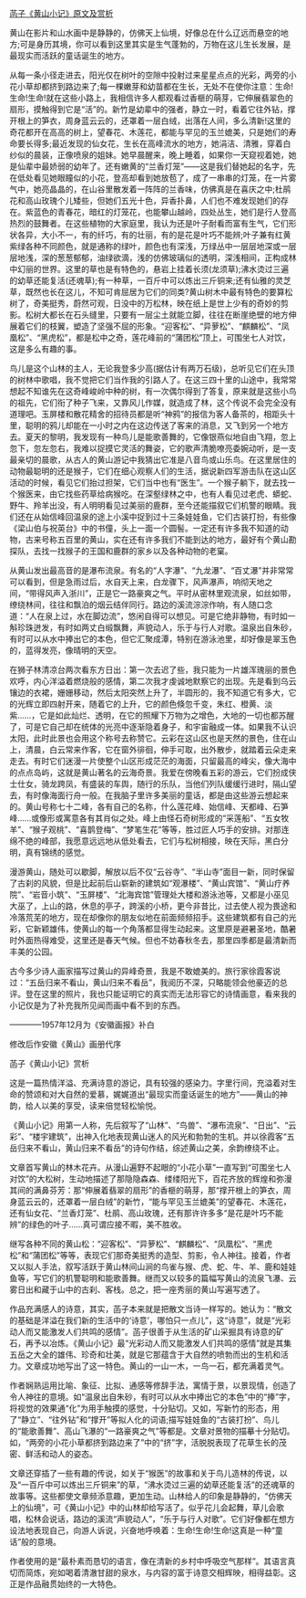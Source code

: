 [菡子《黄山小记》原文及赏析](https://www.vrrw.net/wx/8753.html)

黄山在影片和山水画中是静静的，仿佛天上仙境，好像总在什么辽远而悬空的地方;可是身历其境，你可以看到这里其实是生气蓬勃的，万物在这儿生长发展，是最现实而活跃的童话诞生的地方。

从每一条小径走进去，阳光仅在树叶的空隙中投射过来星星点点的光彩，两旁的小花小草却都挤到路边来了;每一棵嫩芽和幼苗都在生长，无处不在使你注意：生命!生命!生命!就在这些小路上，我相信许多人都观看过香榧的萌芽，它伸展翡翠色的扇形，摸触得到它是“活”的。新竹是幼辈中的强者，静立一时，看着它往外钻，撑开根上的笋衣，周身蓝云云的，还罩着一层白绒，出落在人间，多么清新!这里的奇花都开在高高的树上，望春花、木莲花，都能与罕见的玉兰媲美，只是她们的寿命要长得多;最近发现的仙女花，生长在高峰流水的地方，她涓洁、清雅，穿着白纱似的晨装，正像喷泉的姐妹。她早晨醒来，晚上睡着，如果你一天窥视着她，她是仙辈中最娇弱的幼年了。还有嫩黄的“兰香灯笼”——这是我们替她起的名字，先在低处看见她眼瞳似的小花，登高却看到她放苞了，成了一串串的灯笼，在一片雾气中，她亮晶晶的，在山谷里散发着一阵阵的兰香味，仿佛真是在喜庆之中;杜鹃花和高山玫瑰个儿矮些，但她们五光十色，异香扑鼻，人们也不难发现她们的存在。紫蓝色的青春花，暗红的灯笼花，也能攀山越岭，四处丛生，她们是行人登高热烈的鼓舞者。在这些植物的大家庭里，我认为还是叶子耐看而富有生气，它们形状各异，大小不一，有的纤巧，有的壮丽，有的是花是叶巧不能辨;叶子兼有红黄紫绿各种不同颜色，就是通称的绿叶，颜色也有深浅，万绿丛中一层层地深或一层层地浅，深的葱葱郁郁，油绿欲滴，浅的仿佛玻璃似的透明，深浅相间，正构成林中幻丽的世界。这里的草也是有特色的，悬岩上挂着长须(龙须草);沸水烫过三遍的幼草还能复活(还魂草);有一种草，一百斤中可以炼出三斤铜来;还有仙雅的灵芝草，既然也长在这儿，不知可肯屈居为它们的同类?黄山树木中最有特色的要算松树了，奇美挺秀，蔚然可观，日没中的万松林，映在纸上是世上少有的奇妙的剪影。松树大都长在石头缝里，只要有一层尘土就能立脚，往往在断崖绝壁的地方伸展着它们的枝翼，塑造了坚强不屈的形象。“迎客松”、“异萝松”、“麒麟松”、“凤凰松”、“黑虎松”，都是松中之奇，莲花峰前的“蒲团松”顶上，可围坐七人对饮，这是多么有趣的事。



鸟儿是这个山林的主人，无论我登多少高(据估计有两万石级)，总听见它们在头顶的树林中歌唱，我不觉把它们当作我的引路人了。在这三四十里的山途中，我常常想起不知谁先在这奇峰峻岭中种的树，有一次偶尔得到了答复，原来就是这些小鸟的祖先，它们衔了种子飞来，又靠风儿作媒，就造成了林，这个传说不会完全没有道理吧。玉屏楼和散花精舍的招待员都是听“神鸦”的报信为客人备茶的，相距头十里，聪明的鸦儿却能在一小时之内在这边传送了客来的消息，又飞到另一个地方去。夏天的黎明，我发现有一种鸟儿是能歌善舞的，它像银燕似地自由飞翔，忽上忽下，忽左忽右，我难以捉摸它灵活的舞姿，它的歌声清脆嘹亮委婉动听，是一支最亲切的晨歌，从古人的黄山游记中我猜出它准是八音鸟或山乐鸟。在这里居住的动物最聪明的还是猴子，它们在细心观察人们的生活，据说新四军游击队在这山区活动的时候，看见它们抬过担架，它们当中也有“医生”。一个猴子躺下，就去找一个猴医来，由它找些药草给病猴吃。在深壑绿林之中，也有人看见过老虎、蟒蛇、野牛、羚羊出没，有人明明看见过美丽的鹿群，至今还能描叙它们机警的眼睛。我们还在从始信峰回温泉的途上小溪中捉到过十三条娃娃鱼，它们古装打扮，有些像《梁山伯与祝英台》中的书僮，头上一面一个圆髻。一定还有许多我不知道的动物，古来号称五百里的黄山，实在还有许多我们不能到达的地方，最好有个黄山勘探队，去找一找猴子的王国和鹿群的家乡以及各种动物的老窠。

从黄山发出最高音的是瀑布流泉。有名的“人字瀑”、“九龙瀑”、“百丈瀑”并非常常可以看到，但是急雨过后，水自天上来，白龙骤下，风声瀑声，响彻天地之间，“带得风声入浙川”，正是它一路豪爽之气。平时从密林里观流泉，如丝如带，缭绕林间，往往和飘泊的烟云结伴同行。路边的溪流淙淙作响，有人随口念道：“人在泉上过，水在脚边流”，悠闲自得可以想见。可是它绝非静物，有时如一斛珍珠迸发，有时如两丈白缎飘舞，声貌动人，乐于与行人对歌。温泉出自朱砂，有时可以从水中捧出它的本色，但它汇聚成潭，特别在游泳池里，却好像是翠玉色的，蓝得发亮，像晴明的天空。

在狮子林清凉台两次看东方日出：第一次去迟了些，我只能为一片雄浑瑰丽的景色欢呼，内心洋溢着燃烧般的感情，第二次我才虔诚地默察它的出现。先是看到乌云镶边的衣裙，姗姗移动，然后太阳突然上升了，半圆形的，我不知道它有多大，它的光辉立即四射开来，随着它的上升，它的颜色倏忽千变，朱红、橙黄、淡紫……，它是如此灿烂、透明，在它的照耀下万物为之增色，大地的一切也都苏醒了，可是它自己却在统体的光亮中逐渐隐着身子，和宇宙融成一体。如果我不认识太阳，此时此景也会用这个称号去称赞它。云彩在这山区也是天然的景色，住在山上，清晨，白云常来作客，它在窗外徘徊，伸手可取，出外散步，就踏着云朵走来走去。有时它们迷漫一片使整个山区形成茫茫的海面，只留最高的峰尖，像大海中的点点岛屿，这就是黄山著名的云海奇景。我爱在傍晚看五彩的游云，它们扮成侠士仕女，骑龙跨凤，有盛装的车舆，随行的乐队，当他们列队缓缓行进时，隔山望去，有时像海面行舟一般。在我脑子里许多美丽的童话，都是由这些游云想起来的。黄山号称七十二峰，各有自己的名称，什么莲花峰、始信峰、天都峰、石笋峰……或像形或寓意各有其肖似之处。峰上由怪石奇树形成的“采莲船”、“五女牧羊”、“猴子观桃”、“喜鹊登梅”、“梦笔生花”等等，胜过匠人巧手的安排。对那连绵不绝的峰部，我愿意远远地从低处看去，它们与松树相接，映在天际，黑白分明，真有锦绣的感觉。

漫游黄山，随处可以歇脚，解放以后不仅“云谷寺”、“半山寺”面目一新，同时保留了古刹的风貌，但是比起前后山崭新的建筑如“观瀑楼”、“黄山宾馆”、“黄山疗养院”、“岩音小筑”、“玉屏楼”、“北海宾馆”管理处大楼和游泳池等，又都是小巫见大巫了，上山的路，休息的亭子，跨溪的小桥，更今非昔比，过去使人视为畏途和冷落荒芜的地方，现在却像你的朋友似地在前面频频招手。这些建筑都有自己的光彩，它新颖雄伟，使黄山的每一个角落都显得生动起来。这里原是避暑圣地，酷暑时外面热得难受，这里还是春天气候。但也不妨春秋冬去，那里四季都是最清新而丰美的公园。

古今多少诗人画家描写过黄山的异峰奇景，我是不敢媲美的。旅行家徐霞客说过：“五岳归来不看山，黄山归来不看岳”，我阅历不深，只略能领会他豪迈的总评。登在这里的照片，我也只能证明它的真实而无法形容它的诗情画意，看来我的小记仅是为了补充我所见闻而画中看不到的东西。

————1957年12月为《安徽画报》补白

修改后作安徽《黄山》画册代序

菡子《黄山小记》赏析

这是一篇热情洋溢、充满诗意的游记，具有较强的感染力。字里行间，充溢着对生命的赞颂和对大自然的爱慕，娓娓道出“最现实而童话诞生的地方”——黄山的神韵，给人以美的享受，读来倍觉轻松愉悦。

《黄山小记》用第一人称，先后叙写了“山林”、“鸟兽”、“瀑布流泉”、“日出”、“云彩”、“楼宇建筑”，出神入化地表现黄山迷人的风光和勃勃的生机。并以徐霞客“五岳归来不看山，黄山归来不看岳”的诗句作结，综述黄山之美，余韵缭绕不止。

文章首写黄山的林木花卉。从漫山遍野不起眼的“小花小草”一直写到“可围坐七人对饮”的大松树，生动地描述了那隐隐森森、缕缕阳光下，百花齐放的辉煌和弥漫其间的满鼻芬芳：那“伸展着翡翠的扇形”的香榧的萌芽，那“撑开根上的笋衣，周身蓝云云的，还罩着一层白绒”的新竹，“能与罕见玉兰媲美”的望春花、木莲花，还有仙女花、“兰香灯笼”、杜鹃、高山玫瑰，还有那许许多多“是花是叶巧不能辨”的绿色的叶子……真可谓应接不暇，美不胜收。

继写各种不同的黄山松：“迎客松”、“异萝松”、“麒麟松”、“凤凰松”、“黑虎松”和“蒲团松”等等，表现它们那奇美挺秀的造型、剪影，令人神往。接着，作者又以拟人手法，叙写活跃于黄山林间山涧的鸟雀与猴、虎、蛇、牛、羊、鹿和娃娃鱼等，写它们的机警聪明和能歌善舞。继而又以较多的篇幅写黄山的流泉飞瀑、云雾日出和藏于山中的古刹、客栈。总之，把一座秀丽的黄山写遍写透了。

作品充满感人的诗意，其实，菡子本来就是把散文当诗一样写的。她认为：“散文的基础是洋溢在我们新的生活中的‘诗意’，哪怕只一点儿”，这“诗意”，就是“光彩动人而又能激发人们共鸣的感情”。菡子很善于从生活的矿山采掘具有诗意的矿石，再予以冶炼。《黄山小记》最“光彩动人而又能激发人们共鸣的感情”就是其集五岳之大全的雄伟、珍奇和壮美，就是它那蕴含于大自然的喷勃而出的生机和活力。文章成功地写出了这一特色。黄山的一山一木，一鸟一石，都充满着灵气。

作者娴熟运用比喻、象征、比拟、通感等修辞手法，寓情于景，以景现情，创造了令人神往的意境。如“温泉出自朱砂，有时可以从水中捧出它的本色”中的“捧”字，将视觉的效果通“化”为用手触摸的感觉，十分贴切。又如，写新竹的形态，用了“静立”、“往外钻”和“撑开”等拟人化的词语;描写娃娃鱼的“古装打扮”、鸟儿的“能歌善舞”、高山飞瀑的“一路豪爽之气”等都是。文章对景物的描摹十分贴切。如，“两旁的小花小草都挤到路边来了”中的“挤”字，活脱脱表现了花草生长的茂密、鲜活和动人的姿态。

文章还穿插了一些有趣的传说，如关于“猴医”的故事和关于鸟儿造林的传说，以及“一百斤中可以炼出三斤铜来”的草，“沸水烫过三遍的幼草还能复活”的还魂草的故事等。这些都使文章频添意趣，更加生动。山林给人的印象是静静的，“仿佛天上的仙境”，可《黄山小记》中的山林却给写活了。似乎花儿会起舞，草儿会歌唱，松林会说话，路边的溪流“声貌动人”，“乐于与行人对歌”。它们好像都在想方设法地表现自己，向游人诉说，兴奋地呼唤着：生命!生命!生命!这真是一种“童话”般的意境。

作者使用的是“最朴素而恳切的语言，像在清新的乡村中呼吸空气那样”。其语言真切而简炼，宛如喝着清澈甘甜的泉水，与内容的富于诗意交相辉映，相得益彰。这正是作品融贯始终的一大特色。

